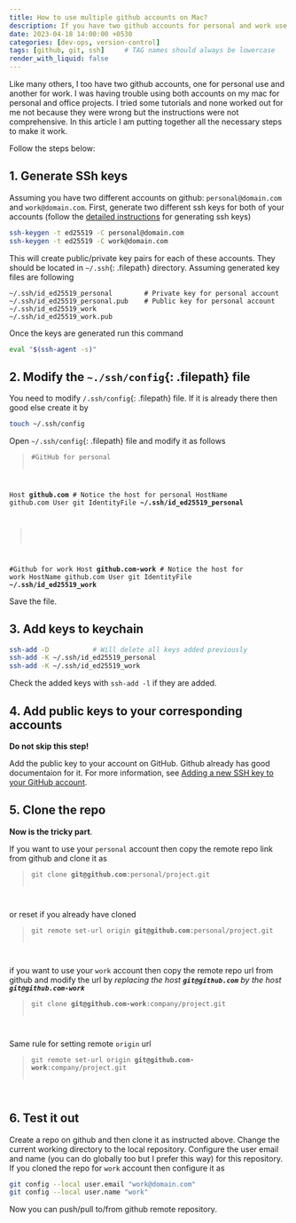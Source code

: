 ```yaml
---
title: How to use multiple github accounts on Mac?
description: If you have two github accounts for personal and work use then you might have some issues using both accounts on same Mac. If this is the case then this article will help you to setup both accounts on your Mac. 
date: 2023-04-18 14:00:00 +0530
categories: [dev-ops, version-control]
tags: [github, git, ssh]     # TAG names should always be lowercase
render_with_liquid: false
---
```


Like many others, I too have two github accounts, one for personal use and another for work. I was having trouble using both accounts on my mac for personal and office projects. I tried some tutorials and none worked out for me not because they were wrong but the instructions were not comprehensive. In this article I am putting together all the necessary steps to make it work.
 

Follow the steps below:  

## 1. Generate SSh keys
Assuming you have two different accounts on github: `personal@domain.com` and `work@domain.com`. First, generate two different ssh keys for both of your accounts (follow the [detailed instructions](https://docs.github.com/en/authentication/connecting-to-github-with-ssh/generating-a-new-ssh-key-and-adding-it-to-the-ssh-agent) for generating ssh keys)


```bash
ssh-keygen -t ed25519 -C personal@domain.com
ssh-keygen -t ed25519 -C work@domain.com
```

    
This will create public/private key pairs for each of these accounts. They should be located in `~/.ssh`{: .filepath} directory. Assuming generated key files are following

```
~/.ssh/id_ed25519_personal        # Private key for personal account
~/.ssh/id_ed25519_personal.pub    # Public key for personal account
~/.ssh/id_ed25519_work
~/.ssh/id_ed25519_work.pub
```

Once the keys are generated run this command   

```bash
eval "$(ssh-agent -s)"
```

## 2. Modify the `~./ssh/config`{: .filepath} file
You need to modify `/.ssh/config`{: .filepath} file. If it is already there then good else create it by   
```bash
touch ~/.ssh/config
```  

Open `~/.ssh/config`{: .filepath} file and modify it as follows

> <pre><code>#GitHub for personal
Host <b>github.com</b>                    # Notice the host for personal
  HostName github.com
  User git
  IdentityFile <b>~/.ssh/id_ed25519_personal</b>
>
#Github for work
Host <b>github.com-work</b>               # Notice the host for work 
  HostName github.com
  User git
  IdentityFile <b>~/.ssh/id_ed25519_work</b>
</code></pre>

Save the file.
  
## 3. Add keys to keychain
 
```bash
ssh-add -D           # Will delete all keys added previously
ssh-add -K ~/.ssh/id_ed25519_personal
ssh-add -K ~/.ssh/id_ed25519_work
```
     
Check the added keys with `ssh-add -l` if they are added. 

## 4. Add public keys to your corresponding accounts
**Do not skip this step!** 

Add the public key to your account on GitHub. Github already has good documentaion for it. For more information, see [Adding a new SSH key to your GitHub account](https://docs.github.com/en/github/authenticating-to-github/adding-a-new-ssh-key-to-your-github-account).

## 5. Clone the repo
**Now is the tricky part**.  

If you want to use your `personal` account then copy the remote repo link from github and clone it as
 
> <pre><code>git clone <b>git@github.com</b>:personal/project.git
</code></pre>

or reset if you already have cloned 

> <pre><code>git remote set-url origin <b>git@github.com</b>:personal/project.git
</code></pre>
    
     
if you want to use your `work` account then copy the remote repo url from github and modify the url by *replacing the host **`git@github.com`** by the host **`git@github.com-work`***
  
> <pre><code>git clone <b>git@github.com-work</b>:company/project.git
</code></pre>

Same rule for setting remote `origin` url

> <pre><code>git remote set-url origin <b>git@github.com-work</b>:company/project.git
</code></pre>
    
## 6. Test it out
Create a repo on github and then clone it as instructed above. Change the current working directory to the local repository. Configure the user email and name (you can do globally too but I prefer this way) for this repository.  
If you cloned the repo for `work` account then configure it as

```bash
git config --local user.email "work@domain.com"
git config --local user.name "work"
```
Now you can push/pull to/from github remote repository.
